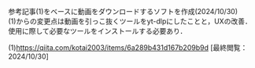 参考記事(1)をベースに動画をダウンロードするソフトを作成(2024/10/30)  
(1)からの変更点は動画を引っこ抜くツールをyt-dlpにしたことと，UXの改善．  
使用に際して必要なツールをインストールする必要あり．  

(1)https://qiita.com/kotai2003/items/6a289b431d167b209b9d [最終閲覧：2024/10/30]
